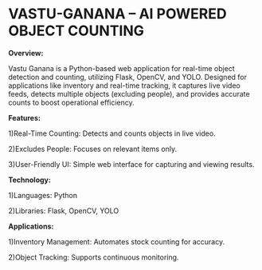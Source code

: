 # VASTU-GANANA – AI POWERED OBJECT COUNTING
**Overview:**</p>
Vastu Ganana is a Python-based web application for real-time object detection and counting, utilizing Flask, OpenCV, and YOLO. Designed for applications like inventory and real-time tracking, it captures live video feeds, detects multiple objects (excluding people), and provides accurate counts to boost operational efficiency.</p>

**Features:** </p>
1)Real-Time Counting: Detects and counts objects in live video.</p>
2)Excludes People: Focuses on relevant items only.</p>
3)User-Friendly UI: Simple web interface for capturing and viewing results.</p>

**Technology:** </p>
1)Languages: Python</p>
2)Libraries: Flask, OpenCV, YOLO</p>

**Applications:** </p>
1)Inventory Management: Automates stock counting for accuracy.</p>
2)Object Tracking: Supports continuous monitoring.</p>

